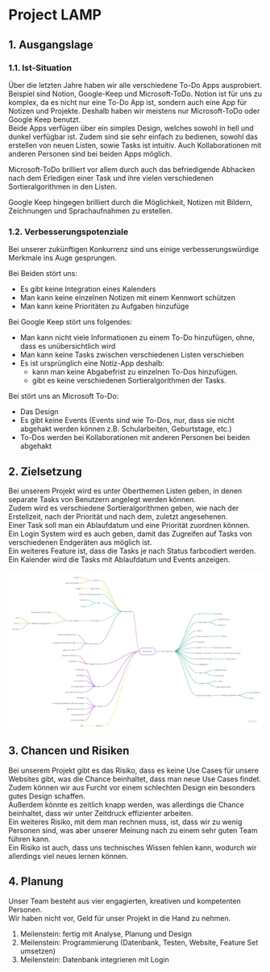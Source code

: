 # Project LAMP

## 1. Ausgangslage

### 1.1. Ist-Situation
Über die letzten Jahre haben wir alle verschiedene To-Do Apps ausprobiert. Beispiel sind Notion, Google-Keep und Microsoft-ToDo.
Notion ist für uns zu komplex, da es nicht nur eine To-Do App ist, sondern auch eine App für Notizen und Projekte. Deshalb haben wir meistens nur Microsoft-ToDo oder Google Keep benutzt.
<br>
Beide Apps verfügen über ein simples Design, welches sowohl in hell und dunkel verfügbar ist. Zudem sind sie sehr einfach zu bedienen, sowohl das erstellen von neuen Listen, sowie Tasks ist intuitiv. Auch Kollaborationen mit anderen Personen sind bei beiden Apps möglich.

Microsoft-ToDo brilliert vor allem durch auch das befriedigende Abhacken nach dem Erledigen einer Task und ihre vielen verschiedenen Sortieralgorithmen in den Listen.

Google Keep hingegen brilliert durch die Möglichkeit, Notizen mit Bildern, Zeichnungen und Sprachaufnahmen zu erstellen.


### 1.2. Verbesserungspotenziale
Bei unserer zukünftigen Konkurrenz sind uns einige verbesserungswürdige Merkmale ins Auge gesprungen.  

Bei Beiden stört uns: 
- Es gibt keine Integration eines Kalenders
- Man kann keine einzelnen Notizen mit einem Kennwort schützen
- Man kann keine Prioritäten zu Aufgaben hinzufüge

Bei Google Keep stört uns folgendes:
- Man kann nicht viele Informationen zu einem To-Do hinzufügen, ohne, dass es unübersichtlich wird
- Man kann keine Tasks zwischen verschiedenen Listen verschieben
- Es ist ursprünglich eine Notiz-App deshalb:
  - kann man keine Abgabefrist zu einzelnen To-Dos hinzufügen.
  - gibt es keine verschiedenen Sortieralgorithmen der Tasks.
  
Bei stört uns an Microsoft To-Do:
- Das Design 
- Es gibt keine Events (Events sind wie To-Dos, nur, dass sie nicht abgehakt werden können z.B. Schularbeiten, Geburtstage, etc.)
- To-Dos werden bei Kollaborationen mit anderen Personen bei beiden abgehakt

## 2. Zielsetzung
Bei unserem Projekt wird es unter Oberthemen Listen geben, in denen separate Tasks von Benutzern angelegt werden können.<br>
Zudem wird es verschiedene Sortieralgorithmen geben, wie nach der Erstellzeit, nach der Priorität und nach dem, zuletzt angesehenen.<br>
Einer Task soll man ein Ablaufdatum und eine Priorität zuordnen können. <br>
Ein Login System wird es auch geben, damit das Zugreifen auf Tasks von verschiedenen Endgeräten aus möglich ist.<br>
Ein weiteres Feature ist, dass die Tasks je nach Status farbcodiert werden.<br>
Ein Kalender wird die Tasks mit Ablaufdatum und Events anzeigen.

![LAMP Mindmap](LAMP_Mindmap.jpg)

## 3. Chancen und Risiken
Bei unserem Projekt gibt es das Risiko, dass es keine Use Cases für unsere Websites gibt, was die Chance beinhaltet, dass man neue Use Cases findet.<br>
Zudem können wir aus Furcht vor einem schlechten Design ein besonders gutes Design schaffen.<br>
Außerdem könnte es zeitlich knapp werden, was allerdings die Chance beinhaltet, dass wir unter Zeitdruck effizienter arbeiten.<br>
Ein weiteres Risiko, mit dem man rechnen muss, ist, dass wir zu wenig Personen sind, was aber unserer Meinung nach zu einem sehr guten Team führen kann.<br>
Ein Risiko ist auch, dass uns technisches Wissen fehlen kann, wodurch wir allerdings viel neues lernen können.

## 4. Planung
Unser Team besteht aus vier engagierten, kreativen und kompetenten Personen. <br>
Wir haben nicht vor, Geld für unser Projekt in die Hand zu nehmen.

1. Meilenstein: fertig mit Analyse, Planung und Design
2. Meilenstein: Programmierung (Datenbank, Testen, Website, Feature Set umsetzen)
3. Meilenstein: Datenbank integrieren mit Login
